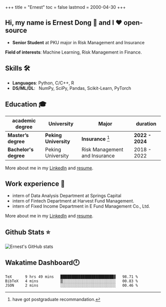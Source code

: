 +++
title = "Ernest"
toc = false
lastmod = 2000-04-30
+++

## Hi, my name is Ernest Dong 👋 and I ❤️ open-source

- **Senior Student** at PKU major in Risk Management and Insurance

**Field of interests**: Machine Learning, Risk Management in Finance.

## Skills 🛠️

- **Languages**:        Python, C/C++, R
- **DS/ML/DL**: &nbsp;  NumPy, SciPy, Pandas, Scikit-Learn, PyTorch

## Education 🎓

| academic degree       | University            | Major                         | duration        |
| --------------------- | --------------------- | ----------------------------- | --------------- |
| **Master’s degree**   | **Peking University** | **Insurance** [^1]            | **2022 - 2024** |
| **Bachelor's degree** | Peking University     | Risk Management and Insurance | 2018 - 2022     |

More about me in my [LinkedIn](https://www.linkedin.com/in/晨阳-董-918ab41b4/) and [resume](../files/resume.pdf).

## Work experience 👔

- intern of Data Analysis Department at Springs Capital
- intern of Fintech Department at Harvest Fund Management.
- intern of Fixed Income Department in E Fund Management Co., Ltd.

More about me in my [LinkedIn](https://www.linkedin.com/in/晨阳-董-918ab41b4/) and [resume](./files/resume.pdf).

## Github Stats ⭐

![Ernest's GitHub stats](https://github-readme-stats.vercel.app/api?username=ErnestDong&show_icons=true)

## Wakatime Dashboard🕛

<!--START_SECTION:waka-->

```text
TeX      9 hrs 49 mins   ████████████████████████▓   98.71 %
BibTeX   4 mins          ▒░░░░░░░░░░░░░░░░░░░░░░░░   00.83 %
JSON     2 mins          ░░░░░░░░░░░░░░░░░░░░░░░░░   00.46 %
```

<!--END_SECTION:waka-->

[^1]: have got postgraduate recommandation.
